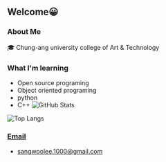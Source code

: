 ## Welcome😀
### About Me
🎓 Chung-ang university college of Art & Technology
### What I'm learning
- Open source programing
- Object oriented programing
- python
- C++
![GitHub Stats](https://github-readme-stats.vercel.app/api?username=dltkddn050602&show_icons=true&theme=radical)

![Top Langs](https://github-readme-stats.vercel.app/api/top-langs/?username=dltkddn050602&layout=compact)

### [Email](mailto:sangwoolee.1000@gmail.com)
  - sangwoolee.1000@gmail.com


<!--
**dltkddn050602/dltkddn050602** is a ✨ _special_ ✨ repository because its `README.md` (this file) appears on your GitHub profile.

Here are some ideas to get you started:

- 🔭 I’m currently working on ...
- 🌱 I’m currently learning ...
- 👯 I’m looking to collaborate on ...
- 🤔 I’m looking for help with ...
- 💬 Ask me about ...
- 📫 How to reach me: ...
- 😄 Pronouns: ...
- ⚡ Fun fact: ...
-->
